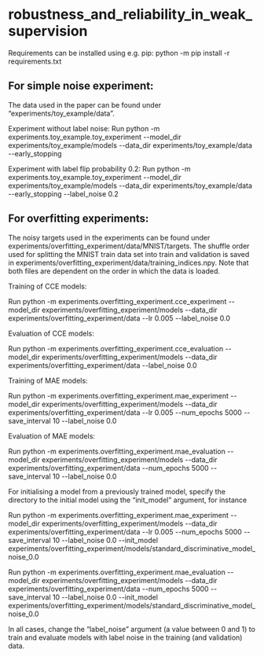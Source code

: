 # robustness_and_reliability_in_weak_supervision

Requirements can be installed using e.g. pip: python -m pip install -r requirements.txt

## For simple noise experiment:

The data used in the paper can be found under “experiments/toy_example/data”. 

Experiment without label noise:
Run python -m experiments.toy_example.toy_experiment --model_dir experiments/toy_example/models --data_dir experiments/toy_example/data --early_stopping

Experiment with label flip probability 0.2:
Run python -m experiments.toy_example.toy_experiment --model_dir experiments/toy_example/models --data_dir experiments/toy_example/data --early_stopping --label_noise 0.2

## For overfitting experiments:

The noisy targets used in the experiments can be found under experiments/overfitting_experiment/data/MNIST/targets. The shuffle order used for splitting the MNIST train data set into train and validation is saved in experiments/overfitting_experiment/data/training_indices.npy. Note that both files are dependent on the order in which the data is loaded. 

Training of CCE models: 

Run python -m experiments.overfitting_experiment.cce_experiment --model_dir experiments/overfitting_experiment/models --data_dir experiments/overfitting_experiment/data --lr 0.005 --label_noise 0.0

Evaluation of CCE models:

Run python -m experiments.overfitting_experiment.cce_evaluation --model_dir experiments/overfitting_experiment/models --data_dir experiments/overfitting_experiment/data --label_noise 0.0

Training of MAE models:

Run python -m experiments.overfitting_experiment.mae_experiment --model_dir experiments/overfitting_experiment/models --data_dir experiments/overfitting_experiment/data --lr 0.005 --num_epochs 5000 --save_interval 10 --label_noise 0.0

Evaluation of MAE models:

Run python -m experiments.overfitting_experiment.mae_evaluation --model_dir experiments/overfitting_experiment/models --data_dir experiments/overfitting_experiment/data --num_epochs 5000 --save_interval 10 --label_noise 0.0

For initialising a model from a previously trained model, specify the directory to the initial model using the “init_model” argument, for instance

Run python -m experiments.overfitting_experiment.mae_experiment --model_dir experiments/overfitting_experiment/models --data_dir experiments/overfitting_experiment/data --lr 0.005 --num_epochs 5000 --save_interval 10 --label_noise 0.0 --init_model experiments/overfitting_experiment/models/standard_discriminative_model_noise_0.0

Run python -m experiments.overfitting_experiment.mae_evaluation --model_dir experiments/overfitting_experiment/models --data_dir experiments/overfitting_experiment/data --num_epochs 5000 --save_interval 10 --label_noise 0.0 --init_model experiments/overfitting_experiment/models/standard_discriminative_model_noise_0.0

In all cases, change the “label_noise” argument (a value between 0 and 1) to train and evaluate models with label noise in the training (and validation) data. 


